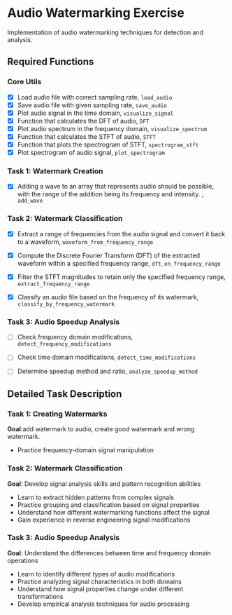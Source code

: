 # Audio Watermarking Exercise

Implementation of audio watermarking techniques for detection and analysis.

## Required Functions

### Core Utils
* [x] Load audio file with correct sampling rate, `load_audio`
* [x] Save audio file with given sampling rate, `save_audio`
* [x] Plot audio signal in the time domain, `visualize_signal`
* [x] Function that calculates the DFT of audio, `DFT`
* [x] Plot audio spectrum in the frequency domain, `visualize_spectrum`
* [x] Function that calculates the STFT of audio, `STFT`
* [x] Function that plots the spectrogram of STFT, `spectrogram_stft`
* [x] Plot spectrogram of audio signal, `plot_spectrogram`

### Task 1: Watermark Creation
* [x] Adding a wave to an array that represents audio should be possible, with the range of the addition being its frequency and intensity. , `add_wave`


### Task 2: Watermark Classification
* [x] Extract a range of frequencies from the audio signal and convert it back to a waveform, `waveform_from_frequency_range`
* [x] Compute the Discrete Fourier Transform (DFT) of the extracted waveform within a specified frequency range, `dft_on_frequency_range`
* [x] Filter the STFT magnitudes to retain only the specified frequency range, `extract_frequency_range`
* [x] Classify an audio file based on the frequency of its watermark, `classify_by_frequency_watermark`


### Task 3: Audio Speedup Analysis
* [ ] Check frequency domain modifications, `detect_frequency_modifications`
* [ ] Check time domain modifications, `detect_time_modifications`
* [ ] Determine speedup method and ratio, `analyze_speedup_method`


## Detailed Task Description

### Task 1: Creating Watermarks
**Goal**:add watermark to audio, create good watermark and wrong watermark.
- Practice frequency-domain signal manipulation

### Task 2: Watermark Classification
**Goal**: Develop signal analysis skills and pattern recognition abilities
- Learn to extract hidden patterns from complex signals
- Practice grouping and classification based on signal properties
- Understand how different watermarking functions affect the signal
- Gain experience in reverse engineering signal modifications

### Task 3: Audio Speedup Analysis
**Goal**: Understand the differences between time and frequency domain operations
- Learn to identify different types of audio modifications
- Practice analyzing signal characteristics in both domains
- Understand how signal properties change under different transformations
- Develop empirical analysis techniques for audio processing
